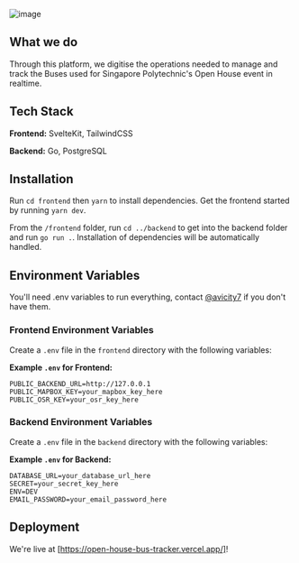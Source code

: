 ![image](https://i.imgur.com/4Z8PMqQ.png)

## What we do

Through this platform, we digitise the operations needed to manage and track the Buses used for Singapore Polytechnic's Open House event in realtime.


## Tech Stack

**Frontend:** SvelteKit, TailwindCSS

**Backend:** Go, PostgreSQL

## Installation
Run `cd frontend` then `yarn` to install dependencies. Get the frontend started by running `yarn dev`.

From the `/frontend` folder, run `cd ../backend` to get into the backend folder and run `go run .`. Installation of dependencies will be automatically handled.

## Environment Variables

You'll need .env variables to run everything, contact [@avicity7](https://github.com/avicity7) if you don't have them.

### Frontend Environment Variables

Create a `.env` file in the `frontend` directory with the following variables:

**Example `.env` for Frontend:**
```env
PUBLIC_BACKEND_URL=http://127.0.0.1
PUBLIC_MAPBOX_KEY=your_mapbox_key_here
PUBLIC_OSR_KEY=your_osr_key_here
```

### Backend Environment Variables

Create a `.env` file in the `backend` directory with the following variables:

**Example `.env` for Backend:**
```env
DATABASE_URL=your_database_url_here
SECRET=your_secret_key_here
ENV=DEV
EMAIL_PASSWORD=your_email_password_here
```

## Deployment

We're live at [https://open-house-bus-tracker.vercel.app/]!

